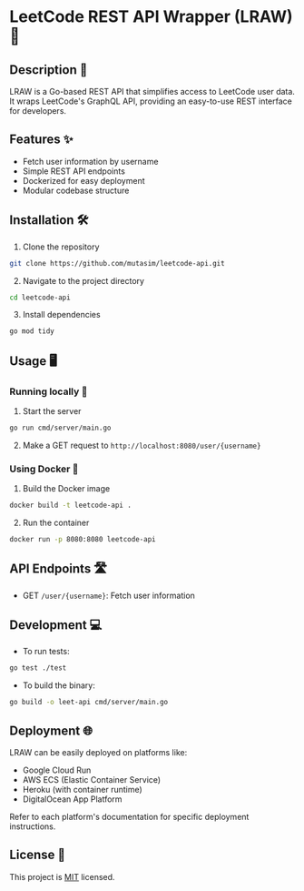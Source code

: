 # LeetCode REST API Wrapper (LRAW) 🚀

## Description 📝
LRAW is a Go-based REST API that simplifies access to LeetCode user data. It wraps LeetCode's GraphQL API, providing an easy-to-use REST interface for developers.

## Features ✨
- Fetch user information by username
- Simple REST API endpoints
- Dockerized for easy deployment
- Modular codebase structure

## Installation 🛠️
1. Clone the repository
```bash
git clone https://github.com/mutasim/leetcode-api.git
```
2. Navigate to the project directory
```bash
cd leetcode-api
```
3. Install dependencies
```bash
go mod tidy
```

## Usage 🖥️

### Running locally 🐌
1. Start the server
```bash
go run cmd/server/main.go
```
2. Make a GET request to `http://localhost:8080/user/{username}`

### Using Docker 🐳
1. Build the Docker image
```bash
docker build -t leetcode-api .
```
2. Run the container
```bash
docker run -p 8080:8080 leetcode-api
```

## API Endpoints 🛣️
- GET `/user/{username}`: Fetch user information

## Development 💻
- To run tests:
```bash
go test ./test
```
- To build the binary:
```bash
go build -o leet-api cmd/server/main.go
```

## Deployment 🌐
LRAW can be easily deployed on platforms like:
- Google Cloud Run
- AWS ECS (Elastic Container Service)
- Heroku (with container runtime)
- DigitalOcean App Platform

Refer to each platform's documentation for specific deployment instructions.

## License 📄
This project is [MIT](./LICENCE) licensed.
